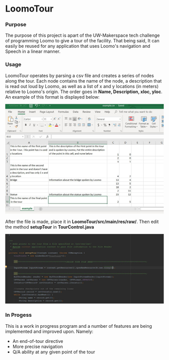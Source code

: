 # LoomoTour

### Purpose
The purpose of this project is apart of the UW-Makerspace tech challenge of programming Loomo 
to give a tour of the facility. That being said, It can easily be reused for any application
that uses Loomo's navigation and Speech in a linear manner.

### Usage
LoomoTour operates by parsing a csv file and creates a series of nodes along the tour. Each node
contains the name of the node, a description that is read out loud by Loomo, as well as a list of x and y locations (in meters) relative
to Loomo's origin. The order goes in **Name, Description, xloc, yloc**. An example of this format is displayed below:

![Image view of the csv file](https://github.com/tfeda/LoomoTour/blob/master/README_images/Eample_csv.JPG "example.csv")

After the file is made, place it in **LoomoTour/src/main/res/raw/**. Then edit the method **setupTour** in **TourControl.java**

![TourControl](https://github.com/tfeda/LoomoTour/blob/master/README_images/Tour_control_edit.JPG "TourControl.java")

### In Progess
This is a work in progress program and a number of features are being implemented and improved upon. Namely:
* An end-of-tour directive
* More precise navigation
* Q/A ability at any given point of the tour
